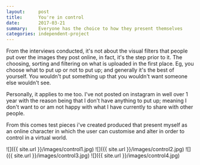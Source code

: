 ```yaml
---
layout:     post
title:      You're in control
date:       2017-03-21
summary:    Everyone has the choice to how they present themselves
categories: independent-project
---
```

From the interviews conducted, it's not about the visual filters that people put over the images they post online, in fact, it's the step prior to it. The choosing, sorting and filtering on what is uploaded in the first place. Eg, you choose what to put up or not to put up; and generally it's the best of yourself. You wouldn't put something up that you wouldn't want someone else wouldn't see.

Personally, it applies to me too. I've not posted on instagram in well over 1 year with the reason being that I don't have anything to put up; meaning I don't want to or am not happy with what I have currently to share with other people.

From this comes test pieces i've created produced that present myself as an online character in which the user can customise and alter in order to control in a virtual world.

![]({{ site.url }}/images/control1.jpg)
![]({{ site.url }}/images/control2.jpg)
![]({{ site.url }}/images/control3.jpg)
![]({{ site.url }}/images/control4.jpg)